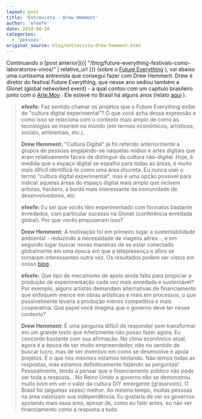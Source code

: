 ```yaml
---
layout: post
title: 'Entrevista - Drew Hemment'
author: 'efeefe'
date: 2010-08-20
categories:
  - 'pessoas'
original_source: blog/entrevista-drew-hemment.html
---
```


Continuando o [post anterior]({{ "/blog/future-everything-festivais-como-laboratorios-vivos/" \| relative_url }}) (sobre o [Future Everything](http://futureeverything.org/) ), vai abaixo uma curtíssima entrevista que consegui fazer com Drew Hemment. Drew é diretor do festival Future Everything, que nesse ano sediou também a Glonet (global networked event) - a qual contou com um capítulo brasileiro junto com o [Arte.Mov](http://artemov.net/) . Ele esteve no Brasil há alguns anos (relato [aqui](http://www.futureeverything.org/blog/2010/05/exploring-sao-paulo-digital-culture-in-december-2007/) ).

> **efeefe:** Faz sentido chamar os projetos que o Future Everything exibe de \"cultura digital experimental\"? O que você acha dessa expressão e como isso se relaciona com o contexto mais amplo de como as tecnologias se inserem no mundo (em termos econômicos, artísticos, sociais, ambientais, etc.).
>
> **Drew Hemment:** \"Cultura Digital\" já foi referido anteriormente a grupos de pessoas engajando-se naquelas mídias e artes digitais que eram relativamente fáceis de distinguir da cultura não-digital. Hoje, à medida que o espaço digital se espalha para todas as áreas, é muito mais difícil identificá-lo como uma área discreta. Eu nunca usei o termo \"cultura digital experimental\", mas é uma opção possível para indicar aquelas áreas do espaço digital mais amplo que incluem artistas, hackers, a borda mais interessante da comunidade de desenvolvedores, etc.
>
> **efeefe:** Eu sei que vocês têm experimentado com formatos bastante enredados, com particular sucesso na Glonet (conferência enredada global). Por que vocês propuseram isso?
>
> **Drew Hemment:** A motivação foi em primeiro lugar a sustentabilidade ambiental - reduzindo a necessidade de viagens aéres -, e em segundo lugar buscar novas maneiras de se estar conectado globalmente em uma época em que a telepresença e afins se tornaram interessantes outra vez. Os resultados podem ser vistos em nosso [blog](http://www.futureeverything.org/blog/) .
>
> **efeefe:** Que tipo de mecanismo de apoio ainda falta para propiciar a produção de experimentação cada vez mais enredada e sustentável? Por exemplo, alguns artistas demandam alternativas de financiamento que enfoquem menos em obras artísticas e mais em processos, o que possivelmente levaria a produção menos competitiva e mais cooperativa. Que papel você imagina que o governo deve ter nesse contexto?
>
> **Drew Hemment:** É uma pergunta difícil de responder sem transformar em um grande texto que infelizmente não posso fazer agora. Eu concordo bastante com sua afirmação. No clima econômico atual, agora é a época de ser muito empreendedor, não no sentido de buscar lucro, mas de ser inventivo em como se desenvolve e apoia projetos. É o que nós mesmos estamos tentando. Não temos todas as respostas, mas estamos definitivamente fazendo as perguntas! Pessoalmente, tendo a pensar que o financiamento público não pode ser toda a resposta\... No Reino Unido o governo não se demonstrou muito bom em ver o valor da cultura DIY emergente \[grassroots\]. O Brasil foi (algumas vezes) melhor. Ao mesmo tempo, muitas pessoas na área valorizam sua independência. Eu gostaria de ver os governos apoiando mais essa área, apesar de, como eu falei antes, eu não ver financiamento como a resposta a tudo.
